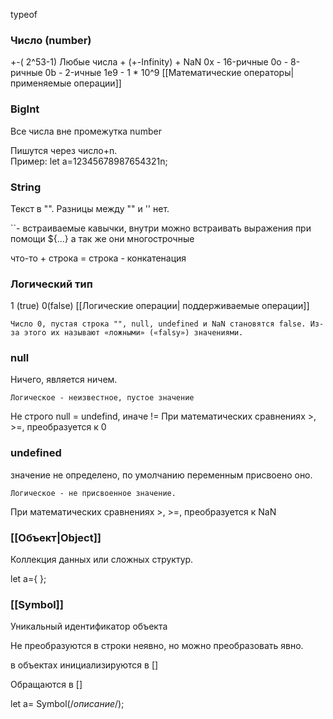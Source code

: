typeof

### Число (number)

+-( 2^53-1)
Любые числа +  (+-Infinity) + NaN
0x - 16-ричные
0o - 8-ричные
0b - 2-ичные
1e9 - 1 * 10^9
[[Математические операторы|применяемые операции]]

### BigInt

Все числа вне промежутка number

Пишутся через число+n.  
	Пример:  let a=12345678987654321n;

### String

Текст в "".  Разницы между "" и '' нет.

``- встраиваемые кавычки, внутри можно встраивать выражения при помощи ${...} а так же они многострочные 

что-то + строка = строка - конкатенация

### Логический тип

1 (true) 0(false)
[[Логические операции| поддерживаемые операции]]

	Число 0, пустая строка "", null, undefined и NaN становятся false. Из-за этого их называют «ложными» («falsy») значениями.

### null

Ничего, является ничем. 

	Логическое - неизвестное, пустое значение

Не строго null = undefind, иначе !=
При математических сравнениях >, >=, преобразуется к 0

### undefined

значение не определено, по умолчанию переменным присвоено оно. 

	Логическое - не присвоенное значение.

При математических сравнениях >, >=, преобразуется к NaN

### [[Объект|Object]]
Коллекция данных или сложных структур. 

let a={ };

### [[Symbol]]

Уникальный идентификатор объекта

Не преобразуются в строки неявно, но можно преобразовать явно.

в объектах инициализируются в []

Обращаются в []

let a= Symbol(/*описание*/);
